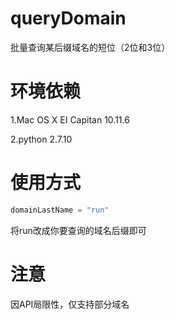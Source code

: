 # queryDomain
批量查询某后缀域名的短位（2位和3位）

# 环境依赖
1.Mac OS X EI Capitan 10.11.6

2.python 2.7.10

# 使用方式
```python
domainLastName = "run"
```
将run改成你要查询的域名后缀即可

# 注意

因API局限性，仅支持部分域名
